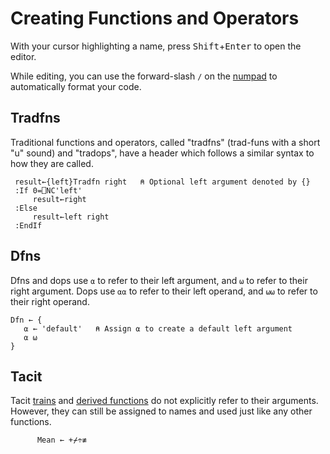 # Creating Functions and Operators
With your cursor highlighting a name, press <kbd>Shift</kbd>+<kbd>Enter</kbd> to open the editor.

While editing, you can use the forward-slash `/` on the [numpad](https://en.wikipedia.org/wiki/Numeric_keypad) to automatically format your code.

## Tradfns
Traditional functions and operators, called "tradfns" (trad-funs with a short "u" sound) and "tradops", have a header which follows a similar syntax to how they are called.
```APL
 result←{left}Tradfn right   ⍝ Optional left argument denoted by {}
 :If 0=⎕NC'left'
     result←right
 :Else
     result←left right
 :EndIf
```

## Dfns
Dfns and dops use `⍺` to refer to their left argument, and `⍵` to refer to their right argument. Dops use `⍺⍺` to refer to their left operand, and `⍵⍵` to refer to their right operand.
```APL
Dfn ← {
   ⍺ ← 'default'   ⍝ Assign ⍺ to create a default left argument
   ⍺ ⍵
}
```

## Tacit
Tacit [trains](https://apl.wiki/Tacit_programming#Trains) and [derived functions](https://apl.wiki/Tacit_programming#Derived_functions) do not explicitly refer to their arguments. However, they can still be assigned to names and used just like any other functions.
```APL
      Mean ← +⌿÷≢
```